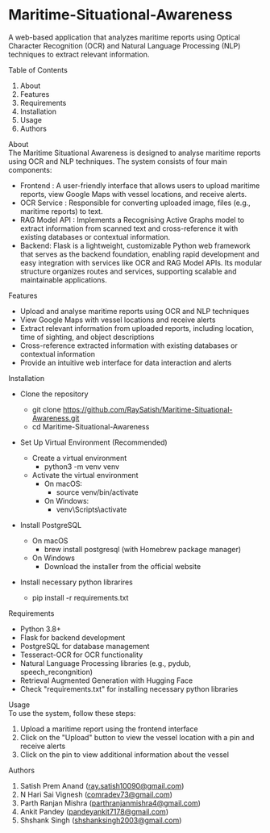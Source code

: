 # Maritime-Situational-Awareness

A web-based application that analyzes maritime reports using Optical Character Recognition (OCR) and Natural Language Processing (NLP) techniques to extract relevant information.

Table of Contents

1. About
2. Features
3. Requirements
4. Installation
5. Usage
6. Authors

About  
The Maritime Situational Awareness is designed to analyse maritime reports using OCR and NLP techniques. The system consists of four main components:

- Frontend : A user-friendly interface that allows users to upload maritime reports, view Google Maps with vessel locations, and receive alerts.
- OCR Service : Responsible for converting uploaded image, files (e.g., maritime reports) to text.
- RAG Model API : Implements a Recognising Active Graphs model to extract information from scanned text and cross-reference it with existing databases or contextual information.
- Backend: Flask is a lightweight, customizable Python web framework that serves as the backend foundation, enabling rapid development and easy integration with services like OCR and RAG Model APIs. Its modular structure organizes routes and services, supporting scalable and maintainable applications.

Features

- Upload and analyse maritime reports using OCR and NLP techniques
- View Google Maps with vessel locations and receive alerts
- Extract relevant information from uploaded reports, including location, time of sighting, and object descriptions
- Cross-reference extracted information with existing databases or contextual information
- Provide an intuitive web interface for data interaction and alerts

Installation

- Clone the repository

  - git clone https://github.com/RaySatish/Maritime-Situational-Awareness.git
  - cd Maritime-Situational-Awareness

- Set Up Virtual Environment (Recommended)

  - Create a virtual environment
    - python3 -m venv venv
  - Activate the virtual environment
    - On macOS:
      - source venv/bin/activate
    - On Windows:
      - venv\Scripts\activate

- Install PostgreSQL

  - On macOS
    - brew install postgresql (with Homebrew package manager)
  - On Windows
    - Download the installer from the official website

- Install necessary python librarires
  - pip install -r requirements.txt

Requirements

- Python 3.8+
- Flask for backend development
- PostgreSQL for database management
- Tesseract-OCR for OCR functionality
- Natural Language Processing libraries (e.g., pydub, speech_recongnition)
- Retrieval Augmented Generation with Hugging Face
- Check "requirements.txt" for installing necessary python libraries

Usage  
To use the system, follow these steps:

1. Upload a maritime report using the frontend interface
2. Click on the "Upload" button to view the vessel location with a pin and receive alerts
3. Click on the pin to view additional information about the vessel

Authors

1. Satish Prem Anand (ray.satish10090@gmail.com)
2. N Hari Sai Vignesh (comradev73@gmail.com)
3. Parth Ranjan Mishra (parthranjanmishra4@gmail.com)
4. Ankit Pandey (pandeyankit7178@gmail.com)
5. Shshank Singh (shshanksingh2003@gmail.com)
